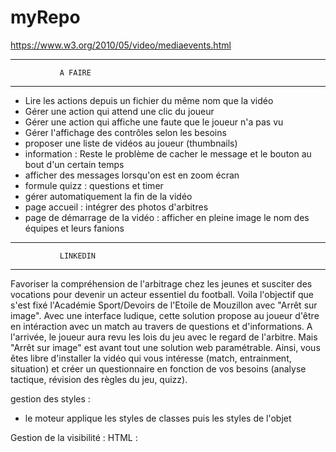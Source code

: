 # myRepo
https://www.w3.org/2010/05/video/mediaevents.html


**************************************
               A FAIRE
**************************************

- Lire les actions depuis un fichier du même nom que la vidéo
- Gérer une action qui attend une clic du joueur
- Gérer une action qui affiche une faute que le joueur n'a pas vu
- Gérer l'affichage des contrôles selon les besoins
- proposer une liste de vidéos au joueur (thumbnails)
- information : Reste le problème de cacher le message et le bouton au bout d'un certain temps
- afficher des messages lorsqu'on est en zoom écran
- formule quizz : questions et timer
- gérer automatiquement la fin de la vidéo
- page accueil : intégrer des photos d'arbitres
- page de démarrage de la vidéo : afficher en pleine image le nom des équipes et leurs fanions

**************************************
               LINKEDIN
**************************************
Favoriser la compréhension de l'arbitrage chez les jeunes et susciter des vocations pour devenir un acteur essentiel du football. Voila l'objectif que s'est fixé l'Académie Sport/Devoirs de l'Etoile de Mouzillon avec "Arrêt sur image". Avec une interface ludique, cette solution propose au joueur d'être en intéraction avec un match au travers de questions et d'informations. A l'arrivée, le joueur aura revu les lois du jeu avec le regard de l'arbitre.
Mais "Arrêt sur image" est avant tout une solution web paramétrable. Ainsi, vous êtes libre d'installer la vidéo qui vous intéresse (match, entrainment, situation) et créer un questionnaire en fonction de vos besoins (analyse tactique, révision des règles du jeu, quizz).



gestion des styles :
- le moteur applique les styles de classes puis les styles de l'objet

Gestion de la visibilité :
HTML : <div id="badge" class="coinHD" style="visibility:hidden;">
JS : 
    document.getElementById("badge").style.visibility = "visible";
ou
	myBadge = document.getElementById('badge');
	myBadge.visibility = "hidden";

visibility garde l'espace de l'objet sur la page. Equivaud à un opacity=0%
alors que "display: none;" enlève la réservation d'espace

Gestion de la valeur d'un Label :
document.getElementById("LR1").innerHTML = "une main";

Gestion des vidéos
- Il faut d'abord "rembobiner" la vidéo pour obtenir sa longueur


Gestion des actions
- la vidéo s'encadre en vert dès qu'il y a une action en cours
- on possède un catalogue d'actions



**************************************
               LES SONS
**************************************
MP3 : 
<object type="audio/mpeg" data="sons/foule.mp3" width="200" height="20">
<param name="src" value="sons/foule.mp3">
<param name="autoplay" value="false">
<param name="autoStart" value="0">
alt : <a href="sons/foule.mp3">foule.mp3</a>
</object>

WAV : 
<object type="audio/x-wav" data="sons/applaudissements.wav" width="200" height="20">
<param name="src" value="sons/applaudissements.wav">
<param name="autoplay" value="false">
<param name="autoStart" value="0">
alt : <a href="sons/applaudissements.wav">applaudissements.wav</a>
</object>

pour jouer un son sur un click sur un bouton il est possible de réaliser ton lien de la manière suivante  :
Code: [Sélectionner]
<input type="button" value="Lire" onclick="play('http://tonURL/tonfichier.mp3')">
<input type="button" value="Arrêt" onclick="stop()">
ou bien sur un lien simple :
Code: [Sélectionner]
<a href="tonfichier.mp3">Musique</a>
ou encore pour quicktime :
Code: [Sélectionner]
<embed src="tonfichier.mp3" autostart=false loop=false>
au survol d'un texte :
Code: [Sélectionner]
<a href="#" onMouseOver="PlaySound('tonfichier.mp3')">lecture du son au survol</A>
Voilà bon travail maintenant....

**************************************
             VIDEOJS
**************************************

Générer un plug-in : https://docs.videojs.com/docs/guides/plugins.html

Déclaration dans <HEAD> :
    // videojs
  <script type="text/javascript" src="./video.js/dist/video.min.js"/></script>
  <link href="./video.js/dist/video-js.css" rel="stylesheet" type="text/css">

  // plugin video-brand
  <script type="text/javascript" src="./videojs-brand/dist/videojs-brand.min.js"/>
    videojs.registerPlugin('brand', videojs-brand);
  </script>
  <link href="./videojs-brand/dist/videojs-brand.css" rel="stylesheet" type="text/css">

Appel au plugin :   

 videojs('video', { options ou plugins});

ex : passer un plugin "brand"
    videojs('video', {
        plugins: {
            brand: {
                image: myURL + '/images/fanions/Bauge.png',
                title: "Logo Title",
                destination: "http://www.google.com",
                destinationTarget: "_top"
            }
        }
        }
    );

ex : passer un plug et des options
	videojs('video', {
			source: "videos/" + video[0].fichier,
			controls: true,
			preload:  'none',
			poster: video[0].poster,
			plugins: {
				brand: {
					image: myURL + '/images/ballonmini.png',
					title: "Logo Title",
					destination: "http://www.google.com",
					destinationTarget: "_top"
				}
			}
		  }, 
		);

Si on veut passer ces options pour toutes les vidéos, on les passe dasn HTML

Méthode 1 : 
<video id="video" class="" 
    data-setup='{"controls": true,
    "autoplay": false,
    "preload": "none"}'>
    <p class="vjs-no-js">Votre navigateur ne supporte pas la gestion des vidéos</p>
</video>

Méthode 2 : 
<video id="video" class="videoNonEncadre" controls="" preload="none" poster="https://media.w3.org/2010/05/sintel/poster.png">
    <source id="mp4" src="videos/MAH00063.MP4" type="video/mp4">
    <p>Votre navigateur ne supporte pas la gestion des vidéos</p>
</video>

OPTIONS : https://docs.videojs.com/docs/guides/options.html 
https://videojs.readthedocs.io/en/latest/guides/setup/


- The actual default component structure of the Video.js player looks something like this:

Player
    PosterImage
    TextTrackDisplay
    LoadingSpinner
    BigPlayButton
    ControlBar
        PlayToggle
        VolumeMenuButton
        CurrentTimeDisplay (Hidden by default)
        TimeDivider (Hidden by default)
        DurationDisplay (Hidden by default)
        ProgressControl
            SeekBar
              LoadProgressBar
              MouseTimeDisplay
              PlayProgressBar
        LiveDisplay (Hidden by default)
        RemainingTimeDisplay
        CustomControlsSpacer (No UI)
        ChaptersButton (Hidden by default)
        SubtitlesButton (Hidden by default)
        CaptionsButton (Hidden by default)
        FullscreenToggle
    ErrorDisplay
    TextTrackSettings

<video id="myVideo" class="videojs"
          data-setup='{"controls": true,
          "autoplay": false,
          "preload": "none"
          "loop": false,
          "fluid": true,
          "poster": "https://media.w3.org/2010/05/sintel/poster.png",
          "sources": [{
            src: "../videos/EM_Herbiers.mp4",
            type: "video/mp4"}]
          }'>
          <source src="videos/EMouz.mp4" type='video/mp4'>
            <p class="vjs-no-js">Votre navigateur ne supporte pas la gestion des vidéos</p>
          </video>

*************************************************
STRUCTURE VIDEOJS

 player = videojs('mainAudio', {
    controls: true,
    autoplay: true,
    fluid: false,
    loop: false,
    width: 600,
    height: 300,
    playbackRates: [0.5, 0.75, 1, 1.25, 1.5, 1.75, 2]
    plugins: {
        wavesurfer: {
            src: '<?php echo $global['webSiteRootURL'] . "videos/" . $video['filename'].$ext; ?>',
            msDisplayMax: 10,
            debug: true,
            waveColor: 'grey',
            progressColor: 'black',
            cursorColor: 'black',
            hideScrollbar: true
        }
    }
}, function(){
    // print version information at startup
    videojs.log('Using video.js', videojs.VERSION,
        'with videojs-wavesurfer', videojs.getPluginVersion('wavesurfer'));
});

player.autoplay('muted');

*************************************************
Gestion duréférencement de la vidéos dans la mémoire de videojs

isDefineBVideoJS = false;
.....
	if (isDefineBVideoJS) {
    // les uatres tours
			myVideo.src({src: "./videos/" + video[0].fichier , type: "video/mp4"});
			myVideo.poster(video[0].poster);
		} else {
      // premier tour
			myVideo = videojs('myVideo', {
				controls: true,
				preload:  'none',
				loop: false,
				fluid: true,
				poster: video[0].poster,
				sources: [{
					src: "./videos/" + video[0].fichier,
					type: "video/mp4"}]
			});
		}
		isDefineBVideoJS = true;

*************************************************
video-js.css

.vjs-icon-play-circle {
  font-family: VideoJS;
  font-weight: normal;
  font-style: normal; }
  .vjs-icon-play-circle:before {
    content: "\f102"; }

- content correspond au code de l'icone 

*************************************************

Spinners : https://github.com/videojs/video.js/issues/2507
